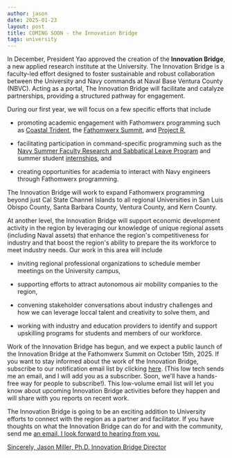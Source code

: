 ```yaml
---
author: jason
date: 2025-01-23
layout: post
title: COMING SOON - the Innovation Bridge
tags: university
---
```


In December, President Yao approved the creation of the **Innovation Bridge**, a new applied research institute at the University.  The Innovation Bridge is a faculty-led effort designed to foster sustainable and robust collaboration between the University and Navy commands at Naval Base Ventura County (NBVC).  Acting as a portal, The Innovation Bridge will facilitate and catalyze partnerships, providing a structured pathway for engagement.  

During our first year, we will focus on a few specific efforts that include

* promoting academic engagement with Fathomwerx programming such as [Coastal Trident](https://antx.org/coastal-trident/), the [Fathomwerx Summit](https://www.fathomwerx.com/fathomwerx-summit), and [Project R](https://www.diu.mil/replicator),

* facilitating participation in command-specific programming such as the [Navy Summer Faculty Research  and Sabbatical Leave Program](http://onroutreach-summer-faculty-research-sabbatical.com) and summer student [internships](https://www.navalsteminterns.us/nreip/), and 

* creating opportunities for academia to interact with Navy engineers through Fathomwerx programming.

The Innovation Bridge will work to expand Fathomwerx programming beyond just Cal State Channel Islands to all regional Universities in San Luis Obispo County, Santa Barbara County, Ventura County, and Kern County.

At another level, the Innovation Bridge will support economic development activity in the region by leveraging our knowledge of unique regional assets (including Naval assets) that enhance the region's competitiveness for industry and that boost the region's ability to prepare the its workforce to meet industry needs.  Our work in this area will include

* inviting regional professional organizations to schedule member meetings on the University campus, 

* supporting efforts to attract autonomous air mobility companies to the region, 

* convening stakeholder conversations about industry challenges and how we can leverage loccal talent and creativity to solve them, and

* working with industry and education providers to identify and support upskilling programs for students and members of our workforce.

Work of the Innovation Bridge has begun, and we expect a public launch of the Innovation Bridge at the Fathomwerx Summit on October 15th, 2025.  If you want to stay informed about the work of the Innovation Bridge, subscribe to our notification email list by clicking <a href="mailto:jason.miller@csuci.edu?subject=subscribe innovation-bridge-news" target="_blank">here</a>.  (This low tech sends me an email, and I will add you as a subscriber.  Soon, we'll have a hands-free way for people to subscribe!).  This low-volume email list will let you know about upcoming Innovation Bridge activities before they happen and will share with you reports on recent work.

The Innovation Bridge is going to be an exciting addition to University efforts to connect with the region as a partner and facilitator.  If you have thoughts on what the Innovation Bridge can do for and with the community, send me <a href="mailto:jason.miller@csuci.edu?subject=What the Innovation Bridge can do for the community" target="_blank">an email.  I look forward to hearing from you.

Sincerely,
Jason Miller, Ph.D.
Innovation Bridge Director
